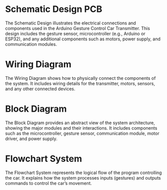 # Schematic Design PCB
The Schematic Design illustrates the electrical connections and components used in the Arduino Gesture Control Car Transmitter. This design includes the gesture sensor, microcontroller (e.g., Arduino or ESP32), and any additional components such as motors, power supply, and communication modules.

# Wiring Diagram 
The Wiring Diagram shows how to physically connect the components of the system. It includes wiring details for the transmitter, motors, sensors, and any other connected devices.

# Block Diagram
The Block Diagram provides an abstract view of the system architecture, showing the major modules and their interactions. It includes components such as the microcontroller, gesture sensor, communication module, motor driver, and power supply.

# Flowchart System
The Flowchart System represents the logical flow of the program controlling the car. It explains how the system processes inputs (gestures) and outputs commands to control the car’s movement.
